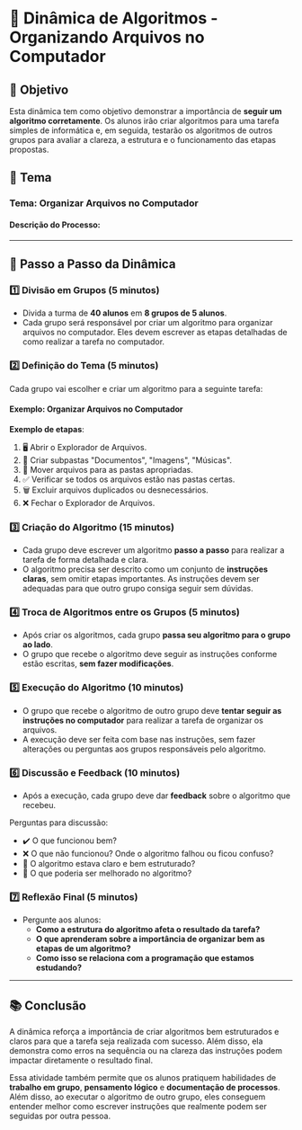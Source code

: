 # 📂 Dinâmica de Algoritmos - Organizando Arquivos no Computador

## 🎯 Objetivo

Esta dinâmica tem como objetivo demonstrar a importância de **seguir um algoritmo corretamente**. Os alunos irão criar algoritmos para uma tarefa simples de informática e, em seguida, testarão os algoritmos de outros grupos para avaliar a clareza, a estrutura e o funcionamento das etapas propostas.

## 📝 Tema

### **Tema**: Organizar Arquivos no Computador

#### Descrição do Processo:
---

## 🚀 Passo a Passo da Dinâmica

### 1️⃣ **Divisão em Grupos** (5 minutos)
- Divida a turma de **40 alunos** em **8 grupos de 5 alunos**.
- Cada grupo será responsável por criar um algoritmo para organizar arquivos no computador. Eles devem escrever as etapas detalhadas de como realizar a tarefa no computador.

### 2️⃣ **Definição do Tema** (5 minutos)
Cada grupo vai escolher e criar um algoritmo para a seguinte tarefa:

#### **Exemplo**: Organizar Arquivos no Computador

**Exemplo de etapas**:
1. 🖥️ Abrir o Explorador de Arquivos.
2. 📂 Criar subpastas "Documentos", "Imagens", "Músicas".
3. 📁 Mover arquivos para as pastas apropriadas.
4. ✅ Verificar se todos os arquivos estão nas pastas certas.
5. 🗑️ Excluir arquivos duplicados ou desnecessários.
6. ❌ Fechar o Explorador de Arquivos.

### 3️⃣ **Criação do Algoritmo** (15 minutos)
- Cada grupo deve escrever um algoritmo **passo a passo** para realizar a tarefa de forma detalhada e clara.
- O algoritmo precisa ser descrito como um conjunto de **instruções claras**, sem omitir etapas importantes. As instruções devem ser adequadas para que outro grupo consiga seguir sem dúvidas.

### 4️⃣ **Troca de Algoritmos entre os Grupos** (5 minutos)
- Após criar os algoritmos, cada grupo **passa seu algoritmo para o grupo ao lado**.
- O grupo que recebe o algoritmo deve seguir as instruções conforme estão escritas, **sem fazer modificações**.

### 5️⃣ **Execução do Algoritmo** (10 minutos)
- O grupo que recebe o algoritmo de outro grupo deve **tentar seguir as instruções no computador** para realizar a tarefa de organizar os arquivos.
- A execução deve ser feita com base nas instruções, sem fazer alterações ou perguntas aos grupos responsáveis pelo algoritmo.

### 6️⃣ **Discussão e Feedback** (10 minutos)
- Após a execução, cada grupo deve dar **feedback** sobre o algoritmo que recebeu.
  
Perguntas para discussão:
- ✔️ O que funcionou bem?
- ❌ O que não funcionou? Onde o algoritmo falhou ou ficou confuso?
- 📝 O algoritmo estava claro e bem estruturado?
- 🔧 O que poderia ser melhorado no algoritmo?

### 7️⃣ **Reflexão Final** (5 minutos)
- Pergunte aos alunos:
  - **Como a estrutura do algoritmo afeta o resultado da tarefa?**
  - **O que aprenderam sobre a importância de organizar bem as etapas de um algoritmo?**
  - **Como isso se relaciona com a programação que estamos estudando?**

---

## 📚 Conclusão

A dinâmica reforça a importância de criar algoritmos bem estruturados e claros para que a tarefa seja realizada com sucesso. Além disso, ela demonstra como erros na sequência ou na clareza das instruções podem impactar diretamente o resultado final.

Essa atividade também permite que os alunos pratiquem habilidades de **trabalho em grupo**, **pensamento lógico** e **documentação de processos**. Além disso, ao executar o algoritmo de outro grupo, eles conseguem entender melhor como escrever instruções que realmente podem ser seguidas por outra pessoa.


